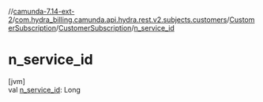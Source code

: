 //[camunda-7.14-ext-2](../../../../index.md)/[com.hydra_billing.camunda.api.hydra.rest.v2.subjects.customers](../../index.md)/[CustomerSubscription](../index.md)/[CustomerSubscription](index.md)/[n_service_id](n_service_id.md)

# n_service_id

[jvm]\
val [n_service_id](n_service_id.md): Long
